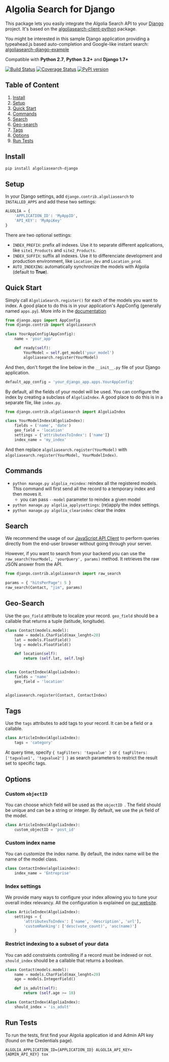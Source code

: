 <!--NO_HTML-->
Algolia Search for Django
==================
<!--/NO_HTML-->

This package lets you easily integrate the Algolia Search API to your [Django](https://www.djangoproject.com/) project. It's based on the [algoliasearch-client-python](https://github.com/algolia/algoliasearch-client-python) package.

You might be interested in this sample Django application providing a typeahead.js based auto-completion and Google-like instant search: [algoliasearch-django-example](https://github.com/algolia/algoliasearch-django-example)

Compatible with **Python 2.7**, **Python 3.2+** and **Django 1.7+**

[![Build Status](https://travis-ci.org/algolia/algoliasearch-django.svg?branch=master)](https://travis-ci.org/algolia/algoliasearch-django)
[![Coverage Status](https://coveralls.io/repos/algolia/algoliasearch-django/badge.svg?branch=master)](https://coveralls.io/r/algolia/algoliasearch-django)
[![PyPI version](https://badge.fury.io/py/algoliasearch-django.svg?branch=master)](http://badge.fury.io/py/algoliasearch-django)

<!--NO_HTML-->
Table of Content
-------------

1. [Install](#install)
1. [Setup](#setup)
1. [Quick Start](#quick-start)
1. [Commands](#commands)
1. [Search](#search)
1. [Geo-search](#geo-search)
1. [Tags](#tags)
1. [Options](#options)
1. [Run Tests](#run-tests)

<!--/NO_HTML-->

## Install

```sh
pip install algoliasearch-django
```

## Setup

In your Django settings, add `django.contrib.algoliasearch` to `INSTALLED_APPS` and add these two settings:

```python
ALGOLIA = {
    'APPLICATION_ID': 'MyAppID',
    'API_KEY': 'MyApiKey'
}
```

There are two optional settings:

* `INDEX_PREFIX`: prefix all indexes. Use it to separate different applications, like `site1_Products` and `site2_Products`.
* `INDEX_SUFFIX`: suffix all indexes. Use it to differenciate development and production environment, like `Location_dev` and `Location_prod`.
* `AUTO_INDEXING`: automatically synchronize the models with Algolia (default to **True**).


## Quick Start

Simply call `AlgoliaSearch.register()` for each of the models you want to index. A good place to do this is in your application's AppConfig (generally named `apps.py`). More info in the [documentation](https://docs.djangoproject.com/en/1.8/ref/applications/)

```python
from django.apps import AppConfig
from django.contrib import algoliasearch

class YourAppConfig(AppConfig):
    name = 'your_app'

    def ready(self):
        YourModel = self.get_model('your_model')
        algoliasearch.register(YourModel)
```

And then, don't forget the line below in the `__init__.py` file of your Django application.

```python
default_app_config = 'your_django_app.apps.YourAppConfig'
```

By default, all the fields of your model will be used. You can configure the index by creating a subclass of `AlgoliaIndex`. A good place to do this is in a separate file, like `index.py`.

```python
from django.contrib.algoliasearch import AlgoliaIndex

class YourModelIndex(AlgoliaIndex):
    fields = ('name', 'date')
    geo_field = 'location'
    settings = {'attributesToIndex': ['name']}
    index_name = 'my_index'
```

And then replace `algoliasearch.register(YourModel)` with `algoliasearch.register(YourModel, YourModelIndex)`.

## Commands

* `python manage.py algolia_reindex`: reindex all the registered models. This command will first send all the record to a temporary index and then moves it.
    * you can pass ``--model`` parameter to reindex a given model
* `python manage.py algolia_applysettings`: (re)apply the index settings.
* `python manage.py algolia_clearindex`: clear the index

## Search

We recommend the usage of our [JavaScript API Client](https://github.com/algolia/algoliasearch-client-js) to perform queries directly from the end-user browser without going through your server.

However, if you want to search from your backend you can use the `raw_search(YourModel, 'yourQuery', params)` method. It retrieves the raw JSON answer from the API.

```python
from django.contrib.algoliasearch import raw_search

params = { "hitsPerPage": 5 }
raw_search(Contact, "jim", params)
```

## Geo-Search

Use the `geo_field` attribute to localize your record. `geo_field` should be a callable that returns a tuple (latitude, longitude).

```python
class Contact(models.model):
    name = models.CharField(max_lenght=20)
    lat = models.FloatField()
    lng = models.FloatField()

    def location(self):
        return (self.lat, self.lng)


class ContactIndex(AlgoliaIndex):
    fields = 'name'
    geo_field = 'location'


algoliasearch.register(Contact, ContactIndex)
```

## Tags

Use the `tags` attributes to add tags to your record. It can be a field or a callable.

```python
class ArticleIndex(AlgoliaIndex):
    tags = 'category'
```

At query time, specify `{ tagFilters: 'tagvalue' }` or `{ tagFilters: ['tagvalue1', 'tagvalue2'] }` as search parameters to restrict the result set to specific tags.

## Options

### Custom `objectID`

You can choose which field will be used as the `objectID `. The field should be unique and can be a string or integer. By default, we use the `pk` field of the model.

```python
class ArticleIndex(AlgoliaIndex):
    custom_objectID = 'post_id'
```

### Custom index name

You can customize the index name. By default, the index name will be the name of the model class.

```python
class ContactIndex(algoliaindex):
    index_name = 'Entreprise'
```

### Index settings

We provide many ways to configure your index allowing you to tune your overall index relevancy. All the configuration is explained on [our website](https://www.algolia.com/doc/python#Settings).

```python
class ArticleIndex(AlgoliaIndex):
    settings = {
        'attributesToIndex': ['name', 'description', 'url'],
        'customRanking': ['desc(vote_count)', 'asc(name)']
    }
```

### Restrict indexing to a subset of your data

You can add constraints controlling if a record must be indexed or not. `should_index` should be a callable that returns a boolean.

```python
class Contact(models.model):
    name = models.CharField(max_lenght=20)
    age = models.IntegerField()

    def is_adult(self):
        return (self.age >= 18)

class ContactIndex(AlgoliaIndex):
    should_index = 'is_adult'
```

<!--NO_HTML-->
## Run Tests

To run the tests, first find your Algolia application id and Admin API key (found on the Credentials page).

```shell
ALGOLIA_APPLICATION_ID={APPLICATION_ID} ALGOLIA_API_KEY={ADMIN_API_KEY} tox
```
<!--/NO_HTML-->
